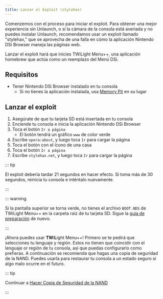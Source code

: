 ```yaml
---
title: Lanzar el Exploit (stylehax)
---
```


Comenzemos con el proceso para iniciar el exploit. Para obtener una mejor experiencia sin Unlaunch, o si la cámara de la consola está averiada y no puedes instalar Unlaunch, recomendamos usar un exploit llamado "stylehax," que se aprovecha de una falla en cómo la aplicación Nintendo DSi Browser maneja las páginas web.

Lanzar el exploit hará que inicies TWiLight Menu++, una aplicación homebrew que actúa como un reemplazo del Menú DSi.


## Requisitos

- Tener Nintendo DSi Browser instalado en tu consola
   - Si no tienes la aplicación instalada, usa [Memory Pit](launching-the-exploit.html) en su lugar


## Lanzar el exploit

1. Asegúrate de que tu tarjeta SD está insertada en tu consola
1. Enciende tu consola e inicia la aplicación Nintendo DSi Browser
1. Toca el botón `Ir a página`
     - El botón tendrá un gráfico `www` de color verde
1. Escribe `opera:about`, y luego toca `Ir` para cargar la página
1. Toca el botón con el ícono de una casa
1. Toca el botón `Ir a página`
1. Escribe `stylehax.net`, y luego toca `Ir` para cargar la página

::: tip

El exploit debería tardar 21 segundos en hacer efecto. Si toma más de 30 segundos, reinicia tu consola e inténtalo nuevamente.

:::

::: warning

Si la pantalla superior se torna verde, no tienes el archivo `BOOT.NDS` de TWiLight Menu++ en la carpeta raíz de tu tarjeta SD. Sigue la [guía de preparación](get-started.html#section-i-prep-work) de nuevo.

:::

¡Ahora puedes usar **TW**i**L**ight Menu++! Primero se te pedirá que selecciones tu lenguaje y región. Estos no tienen que coincidir con el lenguaje or región de tu consola, así que puedas configurarlo como prefieras. A continuación se recomienda que hagas una copia de seguridad de la NAND. Puedes usarla para restaurar tu consola a un estado seguro si algo malo ocurre en el futuro.

::: tip

Continuar a [Hacer Copia de Seguridad de la NAND](dumping-nand.html)

:::
